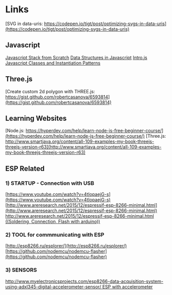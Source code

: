 # Links
[SVG in data-uris: https://codepen.io/tigt/post/optimizing-svgs-in-data-uris](https://codepen.io/tigt/post/optimizing-svgs-in-data-uris)
## Javascript
[Javascript Stack from Scratch](https://github.com/verekia/js-stack-from-scratch)
[Data Structures in Javascript](http://blog.benoitvallon.com/category/data-structures-in-javascript/)
[Intro.js](http://introjs.com/)
[Javascript Classes and Instantiation Patterns](http://www.ryanatkinson.io/javascript-instantiation-patterns/)

## Three.js
[Create custom 2d polygon with THREE.js: https://gist.github.com/robertcasanova/6593814](https://gist.github.com/robertcasanova/6593814)

## Learning Websites
[Node.js: https://hyperdev.com/help/learn-node-js-free-beginner-course/](https://hyperdev.com/help/learn-node-js-free-beginner-course/)
[Three.js: http://www.smartjava.org/content/all-109-examples-my-book-threejs-threejs-version-r63](http://www.smartjava.org/content/all-109-examples-my-book-threejs-threejs-version-r63)



## ESP Related
### 1) STARTUP - Connection with USB
[https://www.youtube.com/watch?v=4tIopaejG-s](https://www.youtube.com/watch?v=4tIopaejG-s)<br>
[http://www.areresearch.net/2015/12/espressif-esp-8266-minimal.html](http://www.areresearch.net/2015/12/espressif-esp-8266-minimal.html)<br>
[http://www.areresearch.net/2015/12/espressif-esp-8266-minimal.html ((Soldering, Connection, Flash with arduino))](http://www.areresearch.net/2015/12/espressif-esp-8266-minimal.html)<br>

### 2) TOOL for commmunicating with ESP
[http://esp8266.ru/esplorer/](http://esp8266.ru/esplorer/)<br>
[https://github.com/nodemcu/nodemcu-flasher](https://github.com/nodemcu/nodemcu-flasher)<br>

### 3) SENSORS
[http://www.myelectronicsprojects.com/esp8266-data-acquisition-system-using-adxl345-digital-accelerometer-sensor/ ESP with accelerometer](http://www.myelectronicsprojects.com/esp8266-data-acquisition-system-using-adxl345-digital-accelerometer-sensor/)<br>
